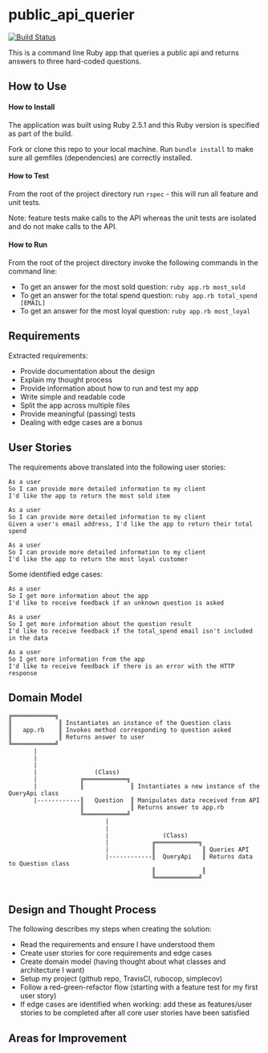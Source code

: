 # public_api_querier

[![Build Status](https://travis-ci.org/DaveLawes/public_api_querier.svg?branch=master)](https://travis-ci.org/DaveLawes/public_api_querier)

This is a command line Ruby app that queries a public api and returns answers to three hard-coded questions. 

## How to Use

#### How to Install

The application was built using Ruby 2.5.1 and this Ruby version is specified as part of the build.

Fork or clone this repo to your local machine. Run `bundle install` to make sure all gemfiles (dependencies) are correctly installed.

#### How to Test

From the root of the project directory run `rspec` - this will run all feature and unit tests.

Note: feature tests make calls to the API whereas the unit tests are isolated and do not make calls to the API.

#### How to Run

From the root of the project directory invoke the following commands in the command line:

- To get an answer for the most sold question: `ruby app.rb most_sold`
- To get an answer for the total spend question: `ruby app.rb total_spend [EMAIL]`
- To get an answer for the most loyal question: `ruby app.rb most_loyal`

## Requirements

Extracted requirements:
- Provide documentation about the design
- Explain my thought process
- Provide information about how to run and test my app
- Write simple and readable code
- Split the app across multiple files
- Provide meaningful (passing) tests
- Dealing with edge cases are a bonus

## User Stories

The requirements above translated into the following user stories:

```
As a user
So I can provide more detailed information to my client
I'd like the app to return the most sold item

As a user
So I can provide more detailed information to my client
Given a user's email address, I'd like the app to return their total spend

As a user
So I can provide more detailed information to my client
I'd like the app to return the most loyal customer
```

Some identified edge cases:

```
As a user
So I get more information about the app
I'd like to receive feedback if an unknown question is asked

As a user
So I get more information about the question result
I'd like to receive feedback if the total_spend email isn't included in the data

As a user
So I get more information from the app
I'd like to receive feedback if there is an error with the HTTP response
```

## Domain Model

```
╔════════════╗  
║             ║ Instantiates an instance of the Question class
║   app.rb    ║ Invokes method corresponding to question asked     
║             ║ Returns answer to user
╚════════════╝
       |
       |
       |
       |                (Class)
       |            ╔════════════╗
       |            ║             ║ Instantiates a new instance of the QueryApi class
       |------------║   Question  ║ Manipulates data received from API
                    ║             ║ Returns answer to app.rb
                    ╚════════════╝
                           |
                           |
                           |               (Class)              
                           |            ╔════════════╗     
                           |            ║             ║ Queries API  
                           |------------║  QueryApi   ║ Returns data to Question class
                                        ║             ║    
                                        ╚════════════╝ 
                                         
```

## Design and Thought Process

The following describes my steps when creating the solution:
- Read the requirements and ensure I have understood them
- Create user stories for core requirements and edge cases
- Create domain model (having thought about what classes and architecture I want)
- Setup my project (github repo, TravisCI, rubocop, simplecov)
- Follow a red-green-refactor flow (starting with a feature test for my first user story)
- If edge cases are identified when working: add these as features/user stories to be completed after all core user stories have been satisfied

## Areas for Improvement
